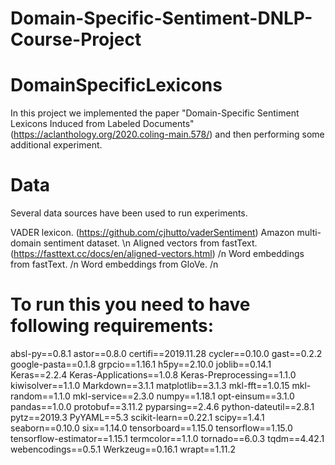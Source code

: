 # Domain-Specific-Sentiment-DNLP-Course-Project

# DomainSpecificLexicons

In this project we implemented the paper "Domain-Specific Sentiment Lexicons Induced from Labeled Documents" (https://aclanthology.org/2020.coling-main.578/) and then performing some additional experiment.








# Data
Several data sources have been used to run experiments.

VADER lexicon. (https://github.com/cjhutto/vaderSentiment) 
Amazon multi-domain sentiment dataset. \n
Aligned vectors from fastText. (https://fasttext.cc/docs/en/aligned-vectors.html) /n
Word embeddings from fastText. /n
Word embeddings from GloVe. /n








# To run this you need to have following requirements:

absl-py==0.8.1
astor==0.8.0
certifi==2019.11.28
cycler==0.10.0
gast==0.2.2
google-pasta==0.1.8
grpcio==1.16.1
h5py==2.10.0
joblib==0.14.1
Keras==2.2.4
Keras-Applications==1.0.8
Keras-Preprocessing==1.1.0
kiwisolver==1.1.0
Markdown==3.1.1
matplotlib==3.1.3
mkl-fft==1.0.15
mkl-random==1.1.0
mkl-service==2.3.0
numpy==1.18.1
opt-einsum==3.1.0
pandas==1.0.0
protobuf==3.11.2
pyparsing==2.4.6
python-dateutil==2.8.1
pytz==2019.3
PyYAML==5.3
scikit-learn==0.22.1
scipy==1.4.1
seaborn==0.10.0
six==1.14.0
tensorboard==1.15.0
tensorflow==1.15.0
tensorflow-estimator==1.15.1
termcolor==1.1.0
tornado==6.0.3
tqdm==4.42.1
webencodings==0.5.1
Werkzeug==0.16.1
wrapt==1.11.2
